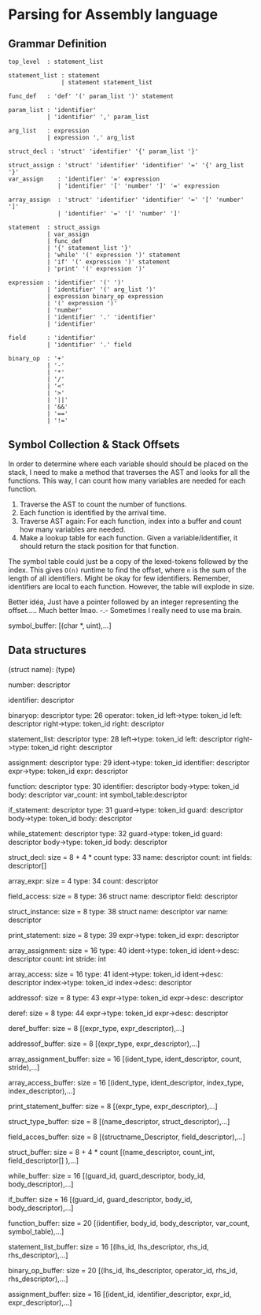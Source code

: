 # Parsing for Assembly language

## Grammar Definition

```ebnf
top_level  : statement_list

statement_list : statement
               | statement statement_list

func_def   : 'def' '(' param_list ')' statement

param_list : 'identifier'
           | 'identifier' ',' param_list

arg_list   : expression
           | expression ',' arg_list

struct_decl : 'struct' 'identifier' '{' param_list '}'

struct_assign : 'struct' 'identifier' 'identifier' '=' '{' arg_list '}'
var_assign    : 'identifier' '=' expression
              | 'identifier' '[' 'number' ']' '=' expression

array_assign  : 'struct' 'identifier' 'identifier' '=' '[' 'number' ']'
              | 'identifier' '=' '[' 'number' ']'

statement  : struct_assign
           | var_assign
           | func_def
           | '{' statement_list '}'
           | 'while' '(' expression ')' statement
           | 'if' '(' expression ')' statement
           | 'print' '(' expression ')'

expression : 'identifier' '(' ')'
           | 'identifier' '(' arg_list ')'
           | expression binary_op expression
           | '(' expression ')'
           | 'number'
           | 'identifier' '.' 'identifier'
           | 'identifier'

field      : 'identifier'
           | 'identifier' '.' field

binary_op  : '+'
           | '-'
           | '*'
           | '/'
           | '<'
           | '>'
           | '||'
           | '&&'
           | '=='
           | '!='
```

## Symbol Collection & Stack Offsets

In order to determine where each variable should should be placed on the stack, I need to make a method that traverses the AST and looks for all the functions. This way, I can count how many variables are needed for each function.

1. Traverse the AST to count the number of functions.
2. Each function is identified by the arrival time.
3. Traverse AST again: For each function, index into a buffer and count how many variables are needed.
4. Make a lookup table for each function. Given a variable/identifier, it should return the stack position for that function.

The symbol table could just be a copy of the lexed-tokens followed by the index. This gives `O(n)` runtime to find the offset, where `n` is the sum of the length of all identifiers. Might be okay for few identifiers. Remember, identifiers are local to each function. However, the table will explode in size.

Better idéa, Just have a pointer followed by an integer representing the offset..... Much better lmao. -.- Sometimes I really need to use ma brain.

symbol_buffer:
    [(char *, uint),...]

## Data structures

(struct name):   (type)

number:          descriptor

identifier:      descriptor

binaryop:        descriptor
    type: 26
    operator:    token_id
    left->type:  token_id
    left:        descriptor
    right->type: token_id
    right:       descriptor

statement_list:  descriptor
    type: 28
    left->type:  token_id
    left:        descriptor
    right->type: token_id
    right:       descriptor

assignment:      descriptor
    type: 29
    ident->type: token_id
    identifier:  descriptor
    expr->type:  token_id
    expr:        descriptor

function:        descriptor
    type: 30
    identifier:  descriptor
    body->type:  token_id
    body:        descriptor
    var_count:   int
    symbol_table:descriptor

if_statement:    descriptor
    type: 31
    guard->type: token_id
    guard:       descriptor
    body->type:  token_id
    body:        descriptor

while_statement: descriptor
    type: 32
    guard->type: token_id
    guard:       descriptor
    body->type:  token_id
    body:        descriptor

struct_decl: size = 8 + 4 * count
    type: 33
    name:        descriptor
    count:       int
    fields:      descriptor[]

array_expr: size = 4
    type: 34
    count:       descriptor

field_access: size = 8
    type: 36
    struct name: descriptor
    field:       descriptor

struct_instance: size = 8
    type: 38
    struct name: descriptor
    var name:    descriptor

print_statement: size = 8
    type: 39
    expr->type:  token_id
    expr:        descriptor

array_assignment: size = 16
    type: 40
    ident->type: token_id
    ident->desc: descriptor
    count:       int
    stride:      int

array_access: size = 16
    type: 41
    ident->type: token_id
    ident->desc: descriptor
    index->type: token_id
    index->desc: descriptor

addressof: size = 8
    type: 43
    expr->type:  token_id
    expr->desc:  descriptor

deref: size = 8
    type: 44
    expr->type:  token_id
    expr->desc:  descriptor

deref_buffer: size = 8
    [(expr_type, expr_descriptor),...]

addressof_buffer: size = 8
    [(expr_type, expr_descriptor),...]

array_assignment_buffer: size = 16
    [(ident_type, ident_descriptor, count, stride),...]

array_access_buffer: size = 16
    [(ident_type, ident_descriptor, index_type, index_descriptor),...]

print_statement_buffer: size = 8
    [(expr_type, expr_descriptor),...]

struct_type_buffer: size = 8
    [(name_descriptor, struct_descriptor),...]

field_acces_buffer: size = 8
    [(structname_Descriptor, field_descriptor),...]

struct_buffer: size = 8 + 4 * count
    [(name_descriptor, count_int, field_descriptor[] ),...]

while_buffer: size = 16
    [(guard_id, guard_descriptor, body_id, body_descriptor),...]

if_buffer: size = 16
    [(guard_id, guard_descriptor, body_id, body_descriptor),...]

function_buffer: size = 20
    [(identifier, body_id, body_descriptor, var_count, symbol_table),...]

statement_list_buffer: size = 16
    [(lhs_id, lhs_descriptor, rhs_id, rhs_descriptor),...]

binary_op_buffer: size = 20
    [(lhs_id, lhs_descriptor, operator_id, rhs_id, rhs_descriptor),...]

assignment_buffer: size = 16
    [(ident_id, identifier_descriptor, expr_id, expr_descriptor),...]

